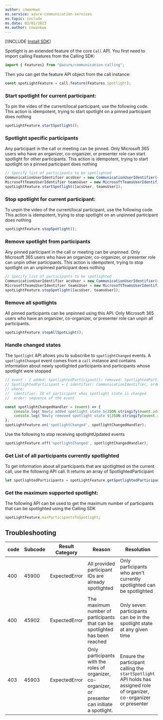 ```yaml
---
author: cnwankwo
ms.service: azure-communication-services
ms.topic: include
ms.date: 03/01/2023
ms.author: cnwankwo
---
```

[!INCLUDE [Install SDK](../install-sdk/install-sdk-web.md)]

Spotlight is an extended feature of the core `Call` API. You first need to import calling Features from the Calling SDK:

```js
import { Features} from "@azure/communication-calling";
```

Then you can get the feature API object from the call instance:

```js
const spotLightFeature = call.feature(Features.Spotlight);
```

### Start spotlight for current participant:
To pin the video of the current/local participant, use the following code. This action is idempotent, trying to start spotlight on a pinned participant does nothing
```js
spotLightFeature.startSpotlight();
```

### Spotlight specific participants
Any participant in the call or meeting can be pinned. Only Microsoft 365 users who have an organizer, co-organizer, or presenter role can start spotlight for other participants. This action is idempotent, trying to start spotlight on a pinned participant does nothing
```js
// Specify list of participants to be spotlighted
CommunicationUserIdentifier acsUser = new CommunicationUserIdentifier(<USER_ID>);
MicrosoftTeamsUserIdentifier teamsUser = new MicrosoftTeamsUserIdentifier(<USER_ID>)
spotLightFeature.startSpotlight([acsUser, teamsUser]);
```

### Stop spotlight for current participant:
To unpin the video of the current/local participant, use the following code. This action is idempotent, trying to stop spotlight on an unpinned participant does nothing
```js
spotLightFeature.stopSpotlight();
```



### Remove spotlight from participants
Any pinned participant in the call or meeting can be unpinned. Only Microsoft 365 users who have an organizer, co-organizer, or presenter role can unpin other participants. This action is idempotent, trying to stop spotlight on an unpinned participant does nothing 
```js
// Specify list of participants to be spotlighted
CommunicationUserIdentifier acsUser = new CommunicationUserIdentifier(<USER_ID>);
MicrosoftTeamsUserIdentifier teamsUser = new MicrosoftTeamsUserIdentifier(<USER_ID>)
spotLightFeature.stopSpotlight([acsUser, teamsUser]);
```

### Remove all spotlights
All pinned participants can be unpinned using this API. Only Microsoft 365 users who have an organizer, co-organizer, or presenter role can unpin all participants.
```js
spotLightFeature.stopAllSpotLight();
```



### Handle changed states
The `Spotlight` API allows you to subscribe to `spotlightChanged` events. A `spotlightChanged` event comes from a `call` instance and contains information about newly spotlighted participants and participants whose spotlight were stopped
```js
// event : { added: SpotlightedParticipant[]; removed: SpotlightedParticipant[] }
// SpotlightedParticipant = { identifier: CommunicationIdentifier, order?: number }
// where: 
//  identifier: ID of participant whos spotlight state is changed
//  order: sequence of the event

const spotlightChangedHandler = (event) => {
    console.log(`Newly added spotlight state ${JSON.stringify(event.added)}`);
    console.log(`Newly removed spotlight state ${JSON.stringify(event.removed)}`);
};
spotLightFeature.on('spotlightChanged', spotlightChangedHandler);
```

Use the following to stop receiving spotlightUpdated events
```js
spotLightFeature.off('spotlightChanged', spotlightChangedHandler);
```
### Get List of all participants currently spotlighted
To get information about all participants that are spotlighted on the current call, use the following API call. It returns an array of SpotlightedParticipant
```js
let spotlightedParticipants = spotLightFeature.getSpotlightedParticipants();
```
### Get the maximum supported spotlight:
The following API can be used to get the maximum number of participants that can be spotlighted using the Calling SDK
```js
spotLightFeature.maxParticipantsToSpotlight;
```

## Troubleshooting
|code| Subcode | Result Category | Reason | Resolution |
|----------------------------------------------|--------|--------|---------|----------|
|400	| 45900 | ExpectedError  | All provided participant IDs are already spotlighted  | Only participants who aren't currently spotlighted can be spotlighted |
|400 | 45902	| ExpectedError | The maximum number of participants that can be spotlighted has been reached | Only seven participants can be in the spotlight state at any given time |
|403 | 45903	| ExpectedError | Only participants with the roles of organizer, co-organizer, or presenter can initiate a spotlight. | Ensure the participant calling the `startSpotlight` API holds has assigned role of organizer, co-organizer or presenter |
